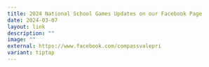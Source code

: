```yaml
---
title: 2024 National School Games Updates on our Facebook Page
date: 2024-03-07
layout: link
description: ""
image: ""
external: https://www.facebook.com/compassvalepri
variant: tiptap
---
```

